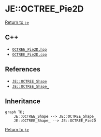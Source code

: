 # JE::OCTREE_Pie2D

[Return to `je`](/docs/je.md)

## C++

- [`OCTREE_Pie2D.hpp`](/src/je/OCTREE_Pie2D.hpp)
- [`OCTREE_Pie2D.cpp`](/src/je/OCTREE_Pie2D.cpp)

## References

- [`JE::OCTREE_Shape`](/docs/je/OCTREE_Shape.md)
- [`JE::OCTREE_Shape_`](/docs/je/OCTREE_Shape_.md)

## Inheritance

```mermaid
graph TD;
    JE::OCTREE_Shape --> JE::OCTREE_Shape_
    JE::OCTREE_Shape_ --> JE::OCTREE_Pie2D
```

[Return to `je`](/docs/je.md)